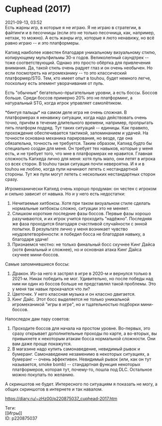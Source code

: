Cuphead (2017)
===============

   
 2021-09-13, 03:52   
  Есть жарны игр, в которые я не играю. Я не играю в стратегии, в файтинги и в песочницы (если это не только песочница, как, например, нетхак, то можно). А есть жанры игр, которые я люто ненавижу, но всё равно играю -- и это платформеры.   
   
 Капхед наиболее известен благодаря уникальному визуальному стилю, копирующему мультфильмы 30-х годов. Великолепный саундтрек -- тоже соответствующий. Однако это просто обёртка для привлечения внимания. Да, такой стиль очень радует глаз и он очень необычен. Но если посмотреть на игромеханику -- то это классический платформер/STG. Тем, кто имеет опыт в touhou, будет немного легче, поскольку есть элемент уворачивания от пуль.   
   
 Есть "обычные" бегательно-прыгательные уровни, а есть боссы. Боссов больше. Среди боссов примерно 20% это не платформинг, а натуральный STG, когда игрок управляет самолётиком.   
   
 \*бинтуя пальцы\* на самом деле игра не очень сложная. В платформерах я ненавижу ситуации, когда надо действовать очень точно, причём в течение длительного времени, например, пропрыгать пять платформ подряд. Тут таких ситуаций -- единицы. Как правило, прохождение обеспечивается тактикой, запоминанием и удачей. На точности основана механика парирования, но везде, где она обязательна, точность не требуется. Таким образом, Капхед будто бы специально создан для меня. Он требует тех навыков, которые у меня есть, и не требует того, что мне в платформерах не нравится. Главная сложность Капхеда лично для меня: хотя пуль мало, они летят в игрока со всех сторон. В touhou такая ситуация почти невероятна. И я и в touhou не люблю, когда пули начинают лететь с нестандартной стороны. Тут же пули могут лететь с нескольких нестандартных сторон сразу.   
   
 Игромеханически Капхед очень хорошо продуман: он честен с игроком и сильно зависит от навыка. Но и у него есть недостатки:   
 1. Нечитаемые хитбоксы. Хотя при таком визуальном стиле сделать нормальные хитбоксы сложно, ситуации это не меняет.   
 2. Слишком короткие последние фазы боссов. Первые фазы хорошо разучиваются, и их игрок учится проходить "надёжно". Последняя же фаза проходится благодаря счастливой случайности с энной попытки. В результате лично у меня возникает чувство неудовлетворённости: я победил босса не благодрая навыку, а благодаря удаче!   
 3. Признаемся честно: не только финальный босс скучнее Кинг Дайса (хотя финальный и сложнее), но и основная атака Кинг Дайса скучнее мини-боссов.   
   
 Самые запомнившиеся боссы:   
 1. Дракон. Из-за него я застрял в игре в 2020-м и вернулся только в 2021-м. Никак победить не мог. Удивительно, но после победы над ним ни один из боссов больше не представлял такой проблемы. Это у меня так навык прокачался что ли?   
 2. Цветочек. У него классная музыка и он классно двигается.   
 3. Кинг Дайс. Этот босс выделяется не только уникальной игромеханикой "игры в игре", но и тщательностью подборки мини-боссов.   
   
 Напоследок дам пару советов:   
 1. Проходите боссов для начала на простом уровне. Во-первых, это сразу открывает дополнительные проходы по карте, а во-вторых, вы привыкнете к некоторым атакам босса нормальной сложности. Они вам даже проще покажутся.   
 2. В магазине надо купить самонаведение, невидимый рывок и бумеранг. Самонаведение незаменимо в некоторых ситуациях, а бумеранг -- очень эффективен. Невидимый рывок (или, как он тут называется, smoke bomb) -- стандартная функция некоторых платформеров, которая тут, почему-то, пошла под DLC. Остальное можно покупать по желанию.   
   
 А скриншотов не будет. Интересного по ситуациям я показать не могу, а общих скриншотов в интернете и так навалом.   
    
 <https://diary.ru/~zHz00/p220875037_cuphead-2017.htm>   
   
 Теги:   
 [[Игры]]   
 ID: p220875037